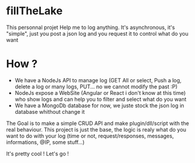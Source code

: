 # fillTheLake

This personnal projet Help me to log anything. It's asynchronous, it's "simple", just you post a json log and you request it to control what do you want

# How ?
- We have a NodeJs API to manage log (GET All or select, Push a log, delete a log or many logs, PUT... no we cannot modify the past :P)
- NodeJs expose a WebSite (Angular or React i don't know at this time) who show logs and can help you to filter and select what do you want
- We have a MongoDb database for now, we juste stock the json log in database whithout change it

The Goal is to make a simple CRUD API and make plugin/dll/script with the real behaviour. This project is just the base, the logic is realy what do you want to do with your log (time or not, request/responses, messages, informations, @IP, some stuff...)

It's pretty cool !
Let's go !
